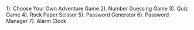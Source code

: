 1). Choose Your Own Adventure Game
2). Number Guessing Game
3). Quiz Game
4). Rock Paper Scissor
5). Password Generator
6). Password Manager
7). Alarm Clock
